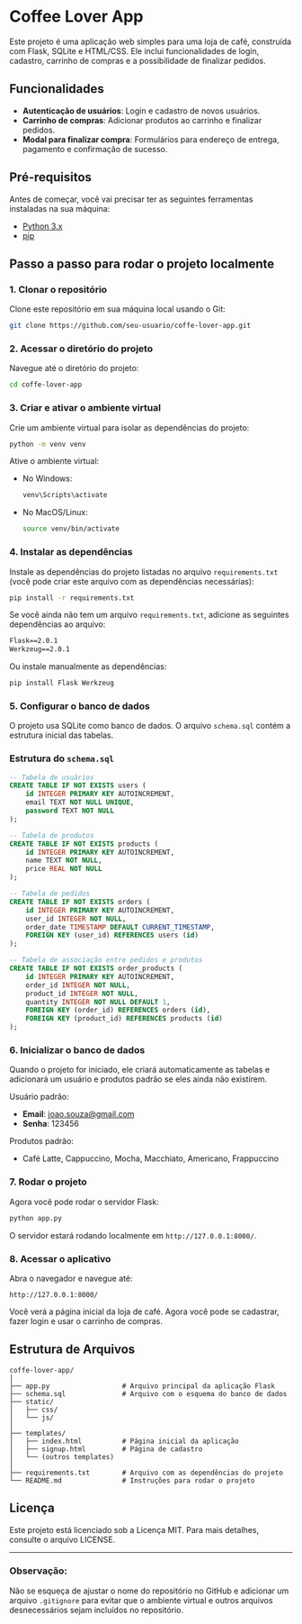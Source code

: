 
# Coffee Lover App

Este projeto é uma aplicação web simples para uma loja de café, construída com Flask, SQLite e HTML/CSS. Ele inclui funcionalidades de login, cadastro, carrinho de compras e a possibilidade de finalizar pedidos.

## Funcionalidades

- **Autenticação de usuários**: Login e cadastro de novos usuários.
- **Carrinho de compras**: Adicionar produtos ao carrinho e finalizar pedidos.
- **Modal para finalizar compra**: Formulários para endereço de entrega, pagamento e confirmação de sucesso.

## Pré-requisitos

Antes de começar, você vai precisar ter as seguintes ferramentas instaladas na sua máquina:

- [Python 3.x](https://www.python.org/)
- [pip](https://pip.pypa.io/en/stable/)

## Passo a passo para rodar o projeto localmente

### 1. Clonar o repositório

Clone este repositório em sua máquina local usando o Git:

```bash
git clone https://github.com/seu-usuario/coffe-lover-app.git
```

### 2. Acessar o diretório do projeto

Navegue até o diretório do projeto:

```bash
cd coffe-lover-app
```

### 3. Criar e ativar o ambiente virtual

Crie um ambiente virtual para isolar as dependências do projeto:

```bash
python -m venv venv
```

Ative o ambiente virtual:

- No Windows:

  ```bash
  venv\Scripts\activate
  ```

- No MacOS/Linux:

  ```bash
  source venv/bin/activate
  ```

### 4. Instalar as dependências

Instale as dependências do projeto listadas no arquivo `requirements.txt` (você pode criar este arquivo com as dependências necessárias):

```bash
pip install -r requirements.txt
```

Se você ainda não tem um arquivo `requirements.txt`, adicione as seguintes dependências ao arquivo:

```txt
Flask==2.0.1
Werkzeug==2.0.1
```

Ou instale manualmente as dependências:

```bash
pip install Flask Werkzeug
```

### 5. Configurar o banco de dados

O projeto usa SQLite como banco de dados. O arquivo `schema.sql` contém a estrutura inicial das tabelas.

### Estrutura do `schema.sql`

```sql
-- Tabela de usuários
CREATE TABLE IF NOT EXISTS users (
    id INTEGER PRIMARY KEY AUTOINCREMENT,
    email TEXT NOT NULL UNIQUE,
    password TEXT NOT NULL
);

-- Tabela de produtos
CREATE TABLE IF NOT EXISTS products (
    id INTEGER PRIMARY KEY AUTOINCREMENT,
    name TEXT NOT NULL,
    price REAL NOT NULL
);

-- Tabela de pedidos
CREATE TABLE IF NOT EXISTS orders (
    id INTEGER PRIMARY KEY AUTOINCREMENT,
    user_id INTEGER NOT NULL,
    order_date TIMESTAMP DEFAULT CURRENT_TIMESTAMP,
    FOREIGN KEY (user_id) REFERENCES users (id)
);

-- Tabela de associação entre pedidos e produtos
CREATE TABLE IF NOT EXISTS order_products (
    id INTEGER PRIMARY KEY AUTOINCREMENT,
    order_id INTEGER NOT NULL,
    product_id INTEGER NOT NULL,
    quantity INTEGER NOT NULL DEFAULT 1,
    FOREIGN KEY (order_id) REFERENCES orders (id),
    FOREIGN KEY (product_id) REFERENCES products (id)
);
```

### 6. Inicializar o banco de dados

Quando o projeto for iniciado, ele criará automaticamente as tabelas e adicionará um usuário e produtos padrão se eles ainda não existirem.

Usuário padrão:

- **Email**: joao.souza@gmail.com
- **Senha**: 123456

Produtos padrão:

- Café Latte, Cappuccino, Mocha, Macchiato, Americano, Frappuccino

### 7. Rodar o projeto

Agora você pode rodar o servidor Flask:

```bash
python app.py
```

O servidor estará rodando localmente em `http://127.0.0.1:8000/`.

### 8. Acessar o aplicativo

Abra o navegador e navegue até:

```
http://127.0.0.1:8000/
```

Você verá a página inicial da loja de café. Agora você pode se cadastrar, fazer login e usar o carrinho de compras.

## Estrutura de Arquivos

```
coffe-lover-app/
│
├── app.py                  # Arquivo principal da aplicação Flask
├── schema.sql              # Arquivo com o esquema do banco de dados
├── static/
│   ├── css/
│   └── js/
│
├── templates/
│   ├── index.html          # Página inicial da aplicação
│   ├── signup.html         # Página de cadastro
│   └── (outros templates)
│
├── requirements.txt        # Arquivo com as dependências do projeto
└── README.md               # Instruções para rodar o projeto
```

## Licença

Este projeto está licenciado sob a Licença MIT. Para mais detalhes, consulte o arquivo LICENSE.

---

### Observação:

Não se esqueça de ajustar o nome do repositório no GitHub e adicionar um arquivo `.gitignore` para evitar que o ambiente virtual e outros arquivos desnecessários sejam incluídos no repositório.
